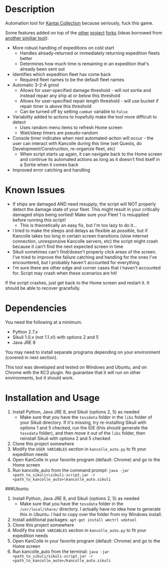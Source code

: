 Description
===========

Automation tool for [Kantai Collection](http://www.dmm.com/netgame_s/kancolle) because seriously, fuck this game.

Some features added on top of the [other](https://github.com/amylase/kancolle-auto) [project](https://github.com/Yukariin/kancolle-auto) [forks](https://github.com/kevin01523/kancolle-auto) (ideas borrowed from [another similiar tool](https://github.com/tantinevincent/Onegai-ooyodosan)):

* More robust handling of expeditions on cold start
    * Handles already-returned or immediately returning expedition fleets better
    * Determines how much time is remaining in an expedition that's already been sent out
* Identifies which expedition fleet has come back
    * Required fleet names to be the default fleet names
* Automatic 3-2-A grind
    * Allows for user-specified damage threshold - will not sortie and instead repair any ship at or below this threshold
    * Allows for user-specified repair length threshold - will use bucket if repair timer is above this threshold
    * Can be turned off by setting `combat` variable to `False`
* Variability added to actions to hopefully make the tool more difficult to detect
    * Uses random menu items to refresh Home screen
    * Wait/sleep timers are pseudo-random
* Console timer indicates when next automated-action will occur - the user can interact with Kancolle during this time (set Quests, do Development/Construction, re-organize fleet, etc)
    * When script starts up again, it can navigate back to the Home screen and continue its automated actions as long as it doesn't find itself in a Sortie when it comes back
* Improved error catching and handling

Known Issues
============
* If ships are damaged AND need resupply, the script will NOT properly detect the damage state of your fleet. This might result in your critically damaged ships being sortied! Make sure your Fleet 1 is resupplied before running this script!
    * This is theoretically an easy fix, but I'm too lazy to do it...
* I tried to make the sleeps and delays as flexible as possible, but if Kancolle takes too long in certain screen transitions (slow internet connection, unresponsive Kancolle servers, etc) the script might crash because it can't find the next expected screen in time
* Sikuli sometimes can't find/doesn't properly click areas of the screen. I've tried to improve the failure catching and handling for the ones I've encountered, but I probably haven't accounted for everything
* I'm sure there are other edge and corner cases that I haven't accounted for. Script may crash when these scenarios are hit!

If the script crashes, just get back to the Home screen and restart it. It should be able to recover gracefully.

Dependencies
============

You need the following at a minimum.

* Python 2.7.x
* Sikuli 1.0.x (not 1.1.x!) with options 2 and 5
* Java JRE 8

You may need to install separate programs depending on your environment (covered in next section).

This tool was developed and tested on Windows and Ubuntu, and on Chrome with the KC3 plugin. No guarantee that it will run on other environments, but it should work.

Installation and Usage
======================

1. Install Python, Java JRE 8, and Sikuli (options 2, 5) as needed
    * Make sure that you have the `tessdata` folder in the `libs` folder of your Sikuli directory. If it's missing, try re-installing Sikuli with options 1 and 5 checked, run the IDE (this should generate the `tessdata` folder), and then move it out of the `libs` folder, then reinstall Sikuli with options 2 and 5 checked
2. Clone this project somewhere
3. Modify the `USER VARIABLES` section in `kancolle_auto.py` to fit your expedition needs
4. Open KanColle in your favorite program (default: Chrome) and go to the Home screen
5. Run kancolle_auto from the command prompt: `java -jar <path_to_sikuli>\sikuli-script.jar -r <path_to_kancolle_auto>\kancolle_auto.sikuli`

###Ubuntu
1. Install Python, Java JRE 8, and Sikuli (options 2, 5) as needed
    * Make sure that you have the `tessdata` folder in the `/usr/local/share/` directory. I actually have no idea how to generate this in Ubuntu. I had to copy over the folder from my Windows install.
2. Install additional packages: `apt-get install wmctrl xdotool`
3. Clone this project somewhere
4. Modify the `USER VARIABLES` section in `kancolle_auto.py` to fit your expedition needs
5. Open KanColle in your favorite program (default: Chrome) and go to the Home screen
6. Run kancolle_auto from the terminal: `java -jar <path_to_sikuli/sikuli-script.jar -r <path_to_kancolle_auto>/kancolle_auto.sikuli`
